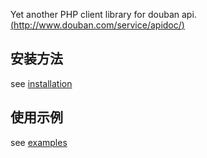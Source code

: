 Yet another PHP client library for douban api. [(http://www.douban.com/service/apidoc/)](http://www.douban.com/service/apidoc/)

## 安装方法 ##

see [installation](http://code.google.com/p/douban-php-client/wiki/Installation)

## 使用示例 ##

see [examples](http://code.google.com/p/douban-php-client/wiki/Examples)